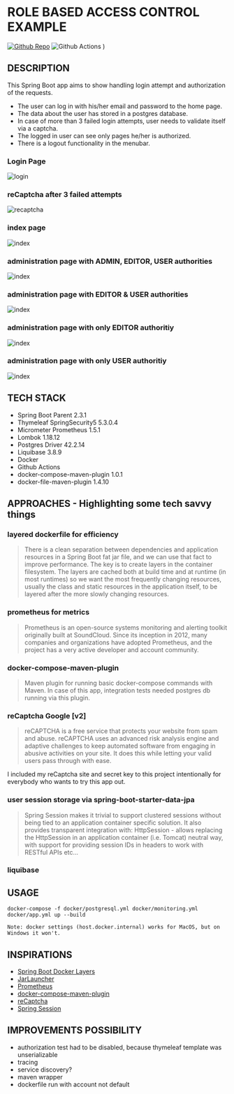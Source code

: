 # ROLE BASED ACCESS CONTROL EXAMPLE

[![Github Repo](https://img.shields.io/badge/GitHub-Repo-green.svg?longCache=true&style=flat)](https://github.com/lombocska/role-based-access-control-example)
![Github Actions](https://github.com/lombocska/role-based-access-control-example/workflows/Java%20CI%20with%20Maven/badge.svg)
)


## DESCRIPTION

This Spring Boot app aims to show handling login attempt and authorization of the requests.

- The user can log in with his/her email and password to the home page.
- The data about the user has stored in a postgres database.
- In case of more than 3 failed login attempts, user needs to validate itself via a captcha.
- The logged in user can see only pages he/her is authorized.
- There is a logout functionality in the menubar.


### Login Page

![login](./doc/login.png)

### reCaptcha after 3 failed attempts

![recaptcha](./doc/recaptcha.png)

### index page

![index](./doc/index.png)

### administration page with ADMIN, EDITOR, USER  authorities

![index](./doc/administration-page-as-admin.png)

### administration page with EDITOR & USER authorities

![index](./doc/administration-page-as-editor-and-user.png)

### administration page with only EDITOR authoritiy

![index](./doc/administration-page-as-editor.png)

### administration page with only USER authoritiy

![index](./doc/administration-page-as-user.png)



## TECH STACK

- Spring Boot Parent 2.3.1
- Thymeleaf SpringSecurity5  5.3.0.4
- Micrometer Prometheus  1.5.1
- Lombok 1.18.12
- Postgres Driver 42.2.14
- Liquibase 3.8.9
- Docker
- Github Actions
- docker-compose-maven-plugin 1.0.1
- docker-file-maven-plugin 1.4.10


## APPROACHES - Highlighting some tech savvy things

### layered dockerfile for efficiency

> There is a clean separation between dependencies and application resources in a Spring Boot fat jar file, 
>and we can use that fact to improve performance. 
>The key is to create layers in the container filesystem. The layers are cached both at build time 
>and at runtime (in most runtimes) so we want the most frequently changing resources, 
>usually the class and static resources in the application itself, to be layered after the more slowly changing resources. 

### prometheus for metrics

> Prometheus is an open-source systems monitoring and alerting toolkit originally built at SoundCloud. 
> Since its inception in 2012, many companies and organizations have adopted Prometheus, and the project has a very active developer and account community.

### docker-compose-maven-plugin

> Maven plugin for running basic docker-compose commands with Maven.
In case of this app, integration tests needed postgres db running via this plugin.


### reCaptcha Google [v2]

> reCAPTCHA is a free service that protects your website from spam and abuse.
> reCAPTCHA uses an advanced risk analysis engine and adaptive challenges to keep automated software from engaging 
> in abusive activities on your site. It does this while letting your valid users pass through with ease.

I included my reCaptcha site and secret key to this project intentionally for everybody who wants to try this app out.

### user session storage via spring-boot-starter-data-jpa 

> Spring Session makes it trivial to support clustered sessions without being tied to an application container specific solution. 
> It also provides transparent integration with:
> HttpSession - allows replacing the HttpSession in an application container (i.e. Tomcat) 
> neutral way, with support for providing session IDs in headers to work with RESTful APIs
> etc...

### liquibase



## USAGE 

```
docker-compose -f docker/postgresql.yml docker/monitoring.yml docker/app.yml up --build
```

```
Note: docker settings (host.docker.internal) works for MacOS, but on Windows it won't.
```

## INSPIRATIONS

- [Spring Boot Docker Layers](https://springframework.guru/why-you-should-be-using-spring-boot-docker-layers/)
- [JarLauncher](https://docs.spring.io/spring-boot/docs/current/api/org/springframework/boot/loader/JarLauncher.html)
- [Prometheus](https://prometheus.io/docs/introduction/overview/)
- [docker-compose-maven-plugin](https://github.com/dkanejs/docker-compose-maven-plugin)
- [reCaptcha](https://www.google.com/recaptcha/intro/v3.html)
- [Spring Session](https://spring.io/projects/spring-session-jdbc)


## IMPROVEMENTS POSSIBILITY

- authorization test had to be disabled, because thymeleaf template was unserializable
- tracing
- service discovery?
- maven wrapper
- dockerfile run with account not default


